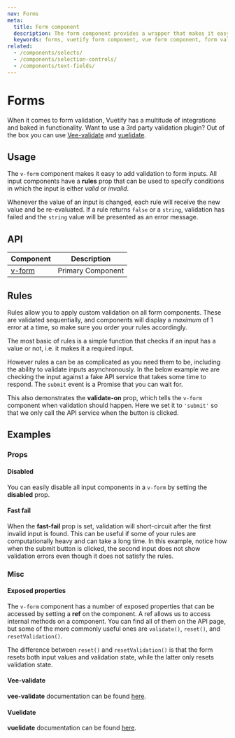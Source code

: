 ```yaml
---
nav: Forms
meta:
  title: Form component
  description: The form component provides a wrapper that makes it easy to process and control validation states of input components.
  keywords: forms, vuetify form component, vue form component, form validation
related:
  - /components/selects/
  - /components/selection-controls/
  - /components/text-fields/
---
```


# Forms

When it comes to form validation, Vuetify has a multitude of integrations and baked in functionality. Want to use a 3rd party validation plugin? Out of the box you can use [Vee-validate](https://github.com/baianat/Vee-validate) and [vuelidate](https://github.com/vuelidate/vuelidate).

<promoted slug="vuemastery-forms" />

## Usage

The `v-form` component makes it easy to add validation to form inputs. All input components have a **rules** prop that can be used to specify conditions in which the input is either *valid* or *invalid*.

Whenever the value of an input is changed, each rule will receive the new value and be re-evaluated. If a rule returns `false` or a `string`, validation has failed and the `string` value will be presented as an error message.

<example file="v-form/usage" />

## API

| Component | Description |
| - | - |
| [v-form](/api/v-form/) | Primary Component |

## Rules

Rules allow you to apply custom validation on all form components. These are validated sequentially, and components will display a *maximum* of 1 error at a time, so make sure you order your rules accordingly.

The most basic of rules is a simple function that checks if an input has a value or not, i.e. it makes it a required input.

<example file="v-form/rules-required" />

However rules a can be as complicated as you need them to be, including the ability to validate inputs asynchronously. In the below example we are checking the input against a fake API service that takes some time to respond. The `submit` event is a Promise that you can wait for.

This also demonstrates the **validate-on** prop, which tells the `v-form` component when validation should happen. Here we set it to `'submit'` so that we only call the API service when the button is clicked.

<example file="v-form/rules-async" />

## Examples

### Props

#### Disabled

You can easily disable all input components in a `v-form` by setting the **disabled** prop.

<example file="v-form/prop-disabled" />

#### Fast fail

When the **fast-fail** prop is set, validation will short-circuit after the first invalid input is found. This can be useful if some of your rules are computationally heavy and can take a long time. In this example, notice how when the submit button is clicked, the second input does not show validation errors even though it does not satisfy the rules.

<example file="v-form/prop-fast-fail" />

### Misc

#### Exposed properties

The `v-form` component has a number of exposed properties that can be accessed by setting a **ref** on the component. A ref allows us to access internal methods on a component. You can find all of them on the API page, but some of the more commonly useful ones are `validate()`, `reset()`, and `resetValidation()`.

The difference between `reset()` and `resetValidation()` is that the form resets both input values and validation state, while the latter only resets validation state.

<example file="v-form/misc-exposed" />

#### Vee-validate

**vee-validate** documentation can be found [here](https://vee-validate.logaretm.com/v4/).

<example file="v-form/misc-vee-validate" />

#### Vuelidate

**vuelidate** documentation can be found [here](https://vuelidate-next.netlify.app/).

<example file="v-form/misc-vuelidate" />
